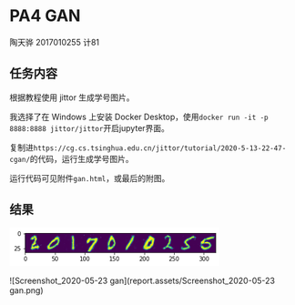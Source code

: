 # PA4 GAN

陶天骅 2017010255 计81

## 任务内容

根据教程使用 jittor 生成学号图片。

我选择了在 Windows 上安装 Docker Desktop，使用`docker run -it -p 8888:8888 jittor/jittor`开启jupyter界面。

复制进`https://cg.cs.tsinghua.edu.cn/jittor/tutorial/2020-5-13-22-47-cgan/`的代码，运行生成学号图片。

运行代码可见附件`gan.html`，或最后的附图。

## 结果

![img](report.assets/9800F05B-2EAB-42F2-AFB7-A1D33B132667.png)

![Screenshot_2020-05-23 gan](report.assets/Screenshot_2020-05-23 gan.png)
